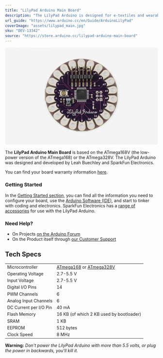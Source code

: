 ```yaml
---
title: "LilyPad Arduino Main Board"
description: "The LilyPad Arduino is designed for e-textiles and wearables projects. It can be sewn to fabric and similarly mounted power supplies, sensors and actuators with conductive thread."
url_guide: "https://www.arduino.cc/en/Guide/ArduinoLilyPad"
coverImage: "assets/lilypad_main.jpg"
sku: "DEV-13342"
source: "https://store.arduino.cc/lilypad-arduino-main-board"
---
```


![The LilyPad Arduino Main Board](assets/lilypad_main.jpg)

The **LilyPad Arduino Main Board** is based on the ATmega168V (the low-power version of the ATmega168) or the ATmega328V. The LilyPad Arduino was designed and developed by Leah Buechley and SparkFun Electronics.

You can find your board warranty information [here](https://www.arduino.cc/en/Main/warranty).

### Getting Started

In the [Getting Started section](https://www.arduino.cc/en/Guide/ArduinoLilyPad), you can find all the information you need to configure your board, use the [Arduino Software (IDE)](https://www.arduino.cc/en/Main/Software), and start to tinker with coding and electronics. SparkFun Electronics has a [range of accessories](http://www.sparkfun.com/commerce/categories.php?c=135) for use with the LilyPad Arduino.

### Need Help?

* On Projects [on the Arduino Forum](https://forum.arduino.cc/index.php?board=3.0)
* On the Product itself through [our Customer Support](https://store.arduino.cc/index.php?main_page=contact_us&language=en)

## Tech Specs

|                        |                                                        |
| ---------------------- | ------------------------------------------------------ |
| Microcontroller        | [ATmega168](http://www.atmel.com/Images/Atmel-2545-8-bit-AVR-Microcontroller-ATmega48-88-168_Datasheet.pdf) or [ATmega328V](http://www.atmel.com/dyn/resources/prod_documents/doc8025.pdf) |
| Operating Voltage      | 2.7-5.5 V |
| Input Voltage          | 2.7-5.5 V|
| Digital I/O Pins       | 14|
| PWM Channels           | 6 |
| Analog Input Channels  | 6|
| DC Current per I/O Pin | 40 mA|
| Flash Memory           | 16 KB (of which 2 KB used by bootloader)|
| SRAM                   | 1 KB |
| EEPROM                 | 512 bytes |
| Clock Speed            | 8 MHz|


**Warning:** *Don't power the LilyPad Arduino with more than 5.5 volts, or plug the power in backwards, you'll kill it.*

